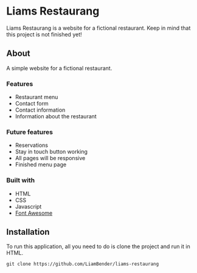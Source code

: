 # Liams Restaurang
Liams Restaurang is a website for a fictional restaurant.
Keep in mind that this project is not finished yet!

## About
A simple website for a fictional restaurant.

### Features
- Restaurant menu
- Contact form
- Contact information
- Information about the restaurant

### Future features
- Reservations
- Stay in touch button working
- All pages will be responsive
- Finished menu page

### Built with
- HTML
- CSS
- Javascript
- [Font Awesome](https://fontawesome.com/)

## Installation
To run this application, all you need to do is clone the project and run it in HTML.

```console
git clone https://github.com/LiamBender/liams-restaurang
```
